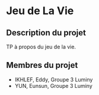 # Jeu de La Vie

## Description du projet 

TP à propos du jeu de la vie.

## Membres du projet

- IKHLEF, Eddy, Groupe 3 Luminy
- YUN, Eunsun, Groupe 3 Luminy
